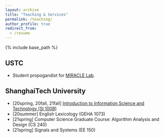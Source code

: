 ```yaml
---
layout: archive
title: "Teaching & Services"
permalink: /teaching/
author_profile: true
redirect_from:
  - /resume
---
```


{% include base_path %}

USTC
-----
  * Student propogandist for [MIRACLE Lab](https://miracle.ustc.edu.cn/main.htm).


ShanghaiTech University
-----
  * [20spring, 20fall, 21fall] [Introduction to Information Science and Technology (SI 100B)](https://sist.shanghaitech.edu.cn/2022/0820/c2858a779948/page.htm)
  * [20summer] English Lexicology (GEHA 1073)
  * [21spring] Computer Science Graduate Course: Algorithm Analysis and Design (CS 240)
  * [21spring] Signals and Systems (EE 150) 